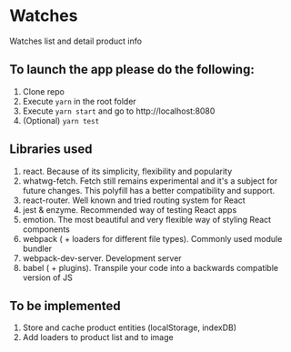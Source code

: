 # Watches

Watches list and detail product info

## To launch the app please do the following:

1. Clone repo
2. Execute `yarn` in the root folder
3. Execute `yarn start` and go to http://localhost:8080
4. (Optional) `yarn test`

## Libraries used

1. react. Because of its simplicity, flexibility and popularity
2. whatwg-fetch. Fetch still remains experimental and it's a subject for future changes. This polyfill has a better compatibility and support.
3. react-router. Well known and tried routing system for React
4. jest & enzyme. Recommended way of testing React apps
5. emotion. The most beautiful and very flexible way of styling React components
6. webpack ( + loaders for different file types). Commonly used module bundler
7. webpack-dev-server. Development server
8. babel ( + plugins). Transpile your code into a backwards compatible version of JS

## To be implemented

1. Store and cache product entities (localStorage, indexDB)
2. Add loaders to product list and to image
